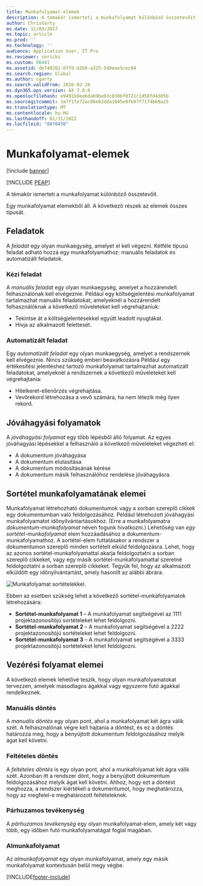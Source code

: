 ```yaml
---
title: Munkafolyamat-elemek
description: A témakör ismerteti a munkafolyamat különböző összetevőit.
author: ChrisGarty
ms.date: 11/03/2017
ms.topic: article
ms.prod: ''
ms.technology: ''
audience: Application User, IT Pro
ms.reviewer: sericks
ms.custom: 56441
ms.assetid: de740262-6ffd-42b9-a325-540eae5cec94
ms.search.region: Global
ms.author: cgarty
ms.search.validFrom: 2016-02-28
ms.dyn365.ops.version: AX 7.0.0
ms.openlocfilehash: e9491b8ee6da69ba93c830bf0721c1d58fd4385b
ms.sourcegitcommit: 3a7f1fe72ac08e62dda1045e0fb97f7174b69a25
ms.translationtype: MT
ms.contentlocale: hu-HU
ms.lasthandoff: 01/31/2022
ms.locfileid: "8070450"
---
```

# <a name="workflow-elements"></a>Munkafolyamat-elemek

[!include [banner](../includes/banner.md)]


[!INCLUDE [PEAP](../../../includes/peap-1.md)]

A témakör ismerteti a munkafolyamat különböző összetevőit.

Egy munkafolyamat elemekből áll. A következő részek az elemek összes típusát.

## <a name="tasks"></a>Feladatok

A *feladat* egy olyan munkaegység, amelyet el kell végezni. Kétféle típusú feladat adható hozzá egy munkafolyamathoz: manuális feladatok és automatizált feladatok.

### <a name="manual-task"></a>Kézi feladat

A *manuális feladat* egy olyan munkaegység, amelyet a hozzárendelt felhasználónak kell elvégeznie. Például egy költségjelentési munkafolyamat tartalmazhat manuális feladatokat, amelyeknél a hozzárendelt felhasználóknak a következő műveleteket kell végrehajtaniuk:

- Tekintse át a költségjelentésekkel együtt leadott nyugtákat.
- Hívja az alkalmazott felettesét.

### <a name="automated-task"></a>Automatizált feladat

Egy *automatizált feladat* egy olyan munkaegység, amelyet a rendszernek kell elvégeznie. Nincs szükség emberi beavatkozásra Például egy értékesítési jelentéshez tartozó munkafolyamat tartalmazhat automatizált feladatokat, amelyeknél a rendszernek a következő műveleteket kell végrehajtania:

- Hitelkeret-ellenőrzés végrehajtása.
- Vevőrekord létrehozása a vevő számára, ha nem létezik még ilyen rekord.

## <a name="approval-processes"></a>Jóváhagyási folyamatok

A *jóváhagyási folyamat* egy több lépésből álló folyamat. Az egyes jóváhagyási lépésekkel a felhasználó a következő műveleteket végezheti el:

- A dokumentum jóváhagyása
- A dokumentum elutasítása
- A dokumentum módosításának kérése
- A dokumentum másik felhasználóhoz rendelése jóváhagyásra.

## <a name="line-item-workflow-elements"></a>Sortétel munkafolyamatának elemei

Munkafolyamat létrehozható dokumentumok vagy a sorban szereplő cikkek egy dokumentumban való feldolgozásához. Például létrehozott jóváhagyási munkafolyamatot időnyilvántartásokhoz. (Erre a munkafolyamatra *dokumentum-munkafolyamat* néven fogunk hivatkozni.) Lehetőség van *egy sortétel-munkafolyamat* elem hozzáadásához a dokumentum-munkafolyamathoz. A sortétel-elem futtatásakor a rendszer a dokumentumon szereplő minden sortételt elküld feldolgozásra. Lehet, hogy az azonos sortétel-munkafolyamattal akarja feldolgoztatni a sorban szereplő cikkeket, vagy egy másik sortétel-munkafolyamattal szeretné feldolgoztatni a sorban szereplő cikkeket. Tegyük fel, hogy az alkalmazott elküldött egy időnyilvántartást, amely hasonlít az alábbi ábrára.

![Munkafolyamat sortételekkel.](./media/workflow_lineitemworkflow.gif)

Ebben az esetben szükség lehet a következő sortétel-munkafolyamatok létrehozására:

- **Sortétel-munkafolyamat 1** – A munkafolyamat segítségével az 1111 projektazonosítójú sortételeket lehet feldolgozni.
- **Sortétel-munkafolyamat 2** – A munkafolyamat segítségével a 2222 projektazonosítójú sortételeket lehet feldolgozni.
- **Sortétel-munkafolyamat 3** – A munkafolyamat segítségével a 3333 projektazonosítójú sortételeket lehet feldolgozni.

## <a name="flow-control-elements"></a>Vezérési folyamat elemei

A következő elemek lehetővé teszik, hogy olyan munkafolyamatokat tervezzen, amelyek másodlagos ágakkal vagy egyszerre futó ágakkal rendelkeznek.

### <a name="manual-decision"></a>Manuális döntés

A *manuális döntés* egy olyan pont, ahol a munkafolyamat két ágra válik szét. A felhasználónak végre kell hajtania a döntést, és ez a döntés határozza meg, hogy a benyújtott dokumentum feldolgozásához melyik ágat kell követni.

### <a name="conditional-decision"></a>Feltételes döntés

A *feltételes döntés* is egy olyan pont, ahol a munkafolyamat két ágra válik szét. Azonban itt a rendszer dönt, hogy a benyújtott dokumentum feldolgozásához melyik ágat kell követni. Ahhoz, hogy ezt a döntést meghozza, a rendszer kiértékeli a dokumentumot, hogy meghatározza, hogy az megfelel-e meghatározott feltételeknek.

### <a name="parallel-activity"></a>Párhuzamos tevékenység

A *párhuzamos tevékenység* egy olyan munkafolyamat-elem, amely két vagy több, egy időben futó munkafolyamatágat foglal magában.

### <a name="subworkflow"></a>Almunkafolyamat

Az *almunkafolyamat* egy olyan munkafolyamat, amely egy másik munkafolyamat kontextusán belül megy végbe.


[!INCLUDE[footer-include](../../../includes/footer-banner.md)]